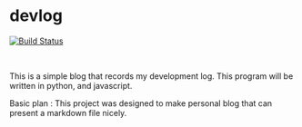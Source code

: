 # devlog
[![Build Status](https://travis-ci.org/flecho/devlog.svg?branch=master)](https://travis-ci.org/flecho/devlog)

<br>

This is a simple blog that records my development log.
This program will be written in python, and javascript.

Basic plan
: This project was designed to make personal blog that can present a markdown file nicely.

